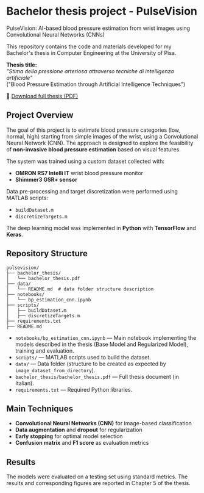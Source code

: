 # **Bachelor thesis project** - PulseVision

PulseVision: AI-based blood pressure estimation from wrist images using Convolutional Neural Networks (CNNs)

This repository contains the code and materials developed for my Bachelor's thesis in Computer Engineering at the University of Pisa.

**Thesis title:**  
*"Stima della pressione arteriosa attraverso tecniche di intelligenza artificiale"*  
("Blood Pressure Estimation through Artificial Intelligence Techniques")

📄 [Download full thesis (PDF)](bachelor_thesis/bachelor_thesis.pdf)

## Project Overview

The goal of this project is to estimate blood pressure categories (low, normal, high) starting from simple images of the wrist, using a Convolutional Neural Network (CNN). The approach is designed to explore the feasibility of **non-invasive blood pressure estimation** based on visual features.

The system was trained using a custom dataset collected with:
- **OMRON RS7 Intelli IT** wrist blood pressure monitor
- **Shimmer3 GSR+ sensor**

Data pre-processing and target discretization were performed using MATLAB scripts:
- `buildDataset.m`
- `discretizeTargets.m`

The deep learning model was implemented in **Python** with **TensorFlow** and **Keras**.

## Repository Structure

```
pulsevision/
├── bachelor_thesis/
│   └── bachelor_thesis.pdf
├── data/
│   └── README.md  # data folder structure description
├── notebooks/
│   └── bp_estimation_cnn.ipynb
├── scripts/
│   ├── buildDataset.m
│   ├── discretizeTargets.m
├── requirements.txt
├── README.md

```
- `notebooks/bp_estimation_cnn.ipynb` — Main notebook implementing the models described in the thesis (Base Model and Regularized Model), training and evaluation.
- `scripts/` — MATLAB scripts used to build the dataset.
- `data/` — Data folder (structure to be created as expected by `image_dataset_from_directory`).
- `bachelor_thesis/bachelor_thesis.pdf` — Full thesis document (in Italian).
- `requirements.txt` — Required Python libraries.

## Main Techniques

- **Convolutional Neural Networks (CNN)** for image-based classification
- **Data augmentation** and **dropout** for regularization
- **Early stopping** for optimal model selection
- **Confusion matrix** and **F1 score** as evaluation metrics

## Results

The models were evaluated on a testing set using standard metrics. The results and corresponding figures are reported in Chapter 5 of the thesis.

